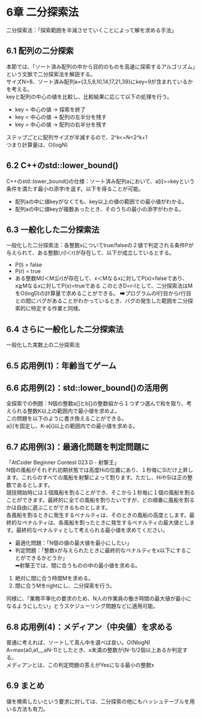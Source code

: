 # 6章 二分探索法
二分探索法：「探索範囲を半減させていくことによって解を求める手法」
## 6.1 配列の二分探索
本節では、「ソート済み配列の中から目的のものを高速に探索するアルゴリズム」という文脈で二分探索法を解説する。  
サイズN=8、ソート済み配列a={3,5,8,10,14,17,21,39}にkey=9が含まれているかを考える。  
keyと配列の中心の値を比較し、比較結果に応じて以下の処理を行う。
* key = 中心の値 → 探索を終了
* key < 中心の値 → 配列の左半分を残す
* key > 中心の値 → 配列の右半分を残す

ステップごとに配列サイズが半減するので、2^k<=N<2^k+1  
つまり計算量は、O(logN)
## 6.2 C++のstd::lower_bound()
C++のstd::lower_bound()の仕様：ソート済み配列aにおいて、a[i]>=keyという条件を満たす最小の添字iを返す。以下を得ることが可能。
* 配列aの中に値keyがなくても、key以上の値の範囲での最小値がわかる。
* 配列aの中に値keyが複数あったとき、そのうちの最小の添字がわかる。
## 6.3 一般化した二分探索法
一般化した二分探索法：各整数xについてtrue/falseの２値で判定される条件Pが与えられて、ある整数l,r(l＜r)が存在して、以下が成立しているとする。
* P(l) = false
* P(r) = true
* ある整数M(l＜M≦r)が存在して、x＜Mなるxに対してP(x)=falseであり、
x≧Mなるxに対してP(x)=trueである
このときD=r-lとして、二分探索法はMをO(logD)の計算量で求めることができる。
➡プログラムのl行目からr行目との間にバグがあることがわかっているとき、バグの発生した範囲を二分探索的に特定する作業と同様。
## 6.4 さらに一般化した二分探索法
一般化した実数上の二分探索法
## 6.5 応用例(1)：年齢当てゲーム
## 6.6 応用例(2)：std::lower_bound()の活用例
全探索での例題：N個の整数a[]とb[]の整数組から１つずつ選んで和を取り、考えられる整数K以上の範囲内で最小値を求めよ。  
この問題を以下のように書き換えることができる。  
a[i]を固定し、K-a[i]以上の範囲内での最小値を求める。
## 6.7 応用例(3)：最適化問題を判定問題に
「AtCoder Beginner Contest 023 D - 射撃王」  
N個の風船がそれぞれ初期状態では高度Hiの位置にあり、１秒毎にSiだけ上昇します。これらのすべての風船を射撃によって割ります。ただし、HiやSiは正の整数であるとします。  
競技開始時には１個風船を割ることができ、そこから１秒毎に１個の風船を割ることができます。最終的に全ての風船を割りたいですが、どの順番に風船を割るかは自由に選ぶことができるものとします。  
各風船を割るときに発生するペナルティは、そのときの風船の高度とします。最終的なペナルティは、各風船を割ったときに発生するペナルティの最大値とします。最終的なペナルティとして考えられる最小値を求めてください。  
- 最適化問題：「N個の値の最大値を最小にしたい」  
- 判定問題：「整数xが与えられたときに最終的なペナルティをx以下にすることができるかどうか」  
➡射撃王では、間に合うものの中の最小値を求める。
1. 絶対に間に合う時間Mを求める。
2. 間に合うMをrightにし、二分探索を行う。

同様に、「業務平準化の要求のため、N人の作業員の働き時間の最大値が最小になるようにしたい」とうスケジューリング問題などに適用可能。
## 6.8 応用例(4)：メディアン（中央値）を求める
普通に考えれば、ソートして真ん中を選べば良い。O(NlogN)  
A=max(a0,a1,,,,aN-1)としたとき、x未満の整数が(N-1)/2個以上あるか判定する。  
メディアンとは、この判定問題の答えがYesになる最小の整数x
## 6.9 まとめ
値を検索したいという要求に対しては、二分探索の他にもハッシュテーブルを用いる方法も有力。